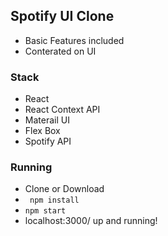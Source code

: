 ## Spotify UI Clone

- Basic Features included
- Conterated on UI

### Stack
- React
- React Context API
- Materail UI
- Flex Box
- Spotify API

### Running
- Clone or Download
- ``` npm install```
- ```npm start```
- localhost:3000/ up and running!
